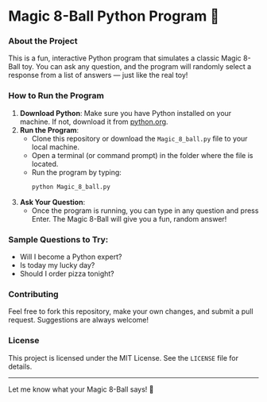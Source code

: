 # Magic 8-Ball Python Program 🎱

### About the Project
This is a fun, interactive Python program that simulates a classic Magic 8-Ball toy. You can ask any question, and the program will randomly select a response from a list of answers — just like the real toy!

### How to Run the Program

1. **Download Python**: Make sure you have Python installed on your machine. If not, download it from [python.org](https://www.python.org/).
2. **Run the Program**:
   - Clone this repository or download the `Magic_8_ball.py` file to your local machine.
   - Open a terminal (or command prompt) in the folder where the file is located.
   - Run the program by typing:
     ```bash
     python Magic_8_ball.py
     ```
3. **Ask Your Question**:
   - Once the program is running, you can type in any question and press Enter. The Magic 8-Ball will give you a fun, random answer!

### Sample Questions to Try:
- Will I become a Python expert?
- Is today my lucky day?
- Should I order pizza tonight?

### Contributing
Feel free to fork this repository, make your own changes, and submit a pull request. Suggestions are always welcome!

### License
This project is licensed under the MIT License. See the `LICENSE` file for details.

---

Let me know what your Magic 8-Ball says! 🎱
